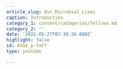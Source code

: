 ```yaml
---
article_slug: Our_Microbial_Lives
caption: Introduction
category_1: content/categories/fellows.md
category_2: ''
date: '2021-05-27T07:30:26.000Z'
highlight: false
id: 6YGE_p-TxFY
type: youtube

---
```

